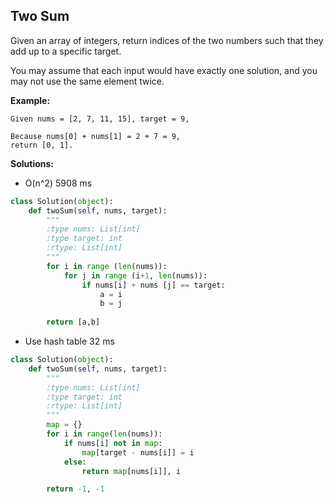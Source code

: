 ## Two Sum

Given an array of integers, return indices of the two numbers such that they add up to a specific target.

You may assume that each input would have exactly one solution, and you may not use the same element twice.

**Example:**
```
Given nums = [2, 7, 11, 15], target = 9,

Because nums[0] + nums[1] = 2 + 7 = 9,
return [0, 1].
```

**Solutions:**
* O(n^2) 5908 ms
```python
class Solution(object):
    def twoSum(self, nums, target):
        """
        :type nums: List[int]
        :type target: int
        :rtype: List[int]
        """
        for i in range (len(nums)):
            for j in range (i+1, len(nums)):
                if nums[i] + nums [j] == target:
                    a = i
                    b = j
        
        return [a,b]
```
* Use hash table  32 ms
```python
class Solution(object):
    def twoSum(self, nums, target):
        """
        :type nums: List[int]
        :type target: int
        :rtype: List[int]
        """
        map = {}
        for i in range(len(nums)):
            if nums[i] not in map:
                map[target - nums[i]] = i
            else:
                return map[nums[i]], i

        return -1, -1
```
        
